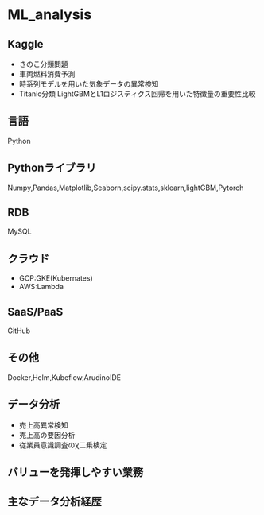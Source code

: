 # ML_analysis

## Kaggle
- きのこ分類問題
- 車両燃料消費予測
- 時系列モデルを用いた気象データの異常検知
- Titanic分類 LightGBMとL1ロジスティクス回帰を用いた特徴量の重要性比較

## 言語
Python

## Pythonライブラリ
Numpy,Pandas,Matplotlib,Seaborn,scipy.stats,sklearn,lightGBM,Pytorch

## RDB
MySQL

## クラウド
- GCP:GKE(Kubernates)
- AWS:Lambda

## SaaS/PaaS
GitHub

## その他
Docker,Helm,Kubeflow,ArudinoIDE

## データ分析
- 売上高異常検知
- 売上高の要因分析
- 従業員意識調査のχ二乗検定


## バリューを発揮しやすい業務


## 主なデータ分析経歴

